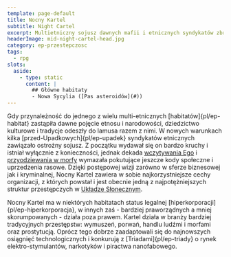 ```yaml
---
template: page-default
title: Nocny Kartel
subtitle: Night Cartel
excerpt: Multietniczny sojusz dawnych mafii i etnicznych syndykatów zbrodni
headerImage: mid-night-cartel-head.jpg
category: ep-przestepczosc
tags:
  - rpg
slots:
  aside:
    - type: static
      content: |
        ## Główne habitaty
        - Nowa Sycylia ([Pas asteroidów](#))
---
```

Gdy przynależność do jednego z wielu multi-etnicznych [habitatów]{pl/ep-habitat} zastąpiła dawne pojęcie etnosu i narodowości, dziedzictwo kulturowe i tradycje odeszły do lamusa razem z nimi. W nowych warunkach kilka [przed-Upadkowych]{pl/ep-upadek} syndykatów etnicznych zawiązało ostrożny sojusz. Z początku wydawał się on bardzo kruchy i istniał wyłącznie z konieczności, jednak dekada [wczytywania Ego](#) i [przyodziewania w morfy](#) wymazała pokutujące jeszcze kody społeczne i uprzedzenia rasowe. Dzięki postępowej wizji zarówno w sferze biznesowej jak i kryminalnej, Nocny Kartel zawiera w sobie najkorzystniejsze cechy organizacji, z których powstał i jest obecnie jedną z najpotężniejszych struktur przestępczych w [Układze Słonecznym]((#)).

Nocny Kartel ma w niektórych habitatach status legalnej [hiperkorporacji]{pl/ep-hiperkorporacja}, w innych zaś - bardziej praworządnych a mniej skorumpowanych - działa poza prawem. Kartel działa w branży bardziej tradycyjnych przestępstw: wymuszeń, porwań, handlu ludźmi i morfami oraz prostytucją. Oprócz tego dobrze zaadaptowali się do najnowszych osiągnięć technologicznych i konkurują z [Triadami]{pl/ep-triady} o rynek elektro-stymulantów, narkotyków i piractwa nanofabowego.
